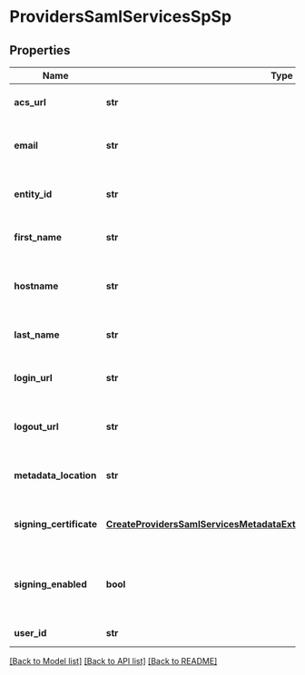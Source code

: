 # ProvidersSamlServicesSpSp

## Properties
Name | Type | Description | Notes
------------ | ------------- | ------------- | -------------
**acs_url** | **str** | ACS URL of the SAML provider. | [optional] 
**email** | **str** | Email address of SP maintainer. | [optional] 
**entity_id** | **str** | Unique identifier of the client (product). | [optional] 
**first_name** | **str** | First name of SP maintainer. | [optional] 
**hostname** | **str** | Resolvable hostname of the SP in an access zone. | [optional] 
**last_name** | **str** | Last name of SP maintainer. | [optional] 
**login_url** | **str** | Login URL of the SAML provider. | [optional] 
**logout_url** | **str** | Logout URL of the SAML provider. | [optional] 
**metadata_location** | **str** | Metadata location of the SAML provider. | [optional] 
**signing_certificate** | [**CreateProvidersSamlServicesMetadataExtractItemResponseSigningCertificate**](CreateProvidersSamlServicesMetadataExtractItemResponseSigningCertificate.md) | SAML request signing certificate. | [optional] 
**signing_enabled** | **bool** | Indicates whether signing of requests is enabled for the SP. | [optional] 
**user_id** | **str** | ID of SP maintainer. | [optional] 

[[Back to Model list]](../README.md#documentation-for-models) [[Back to API list]](../README.md#documentation-for-api-endpoints) [[Back to README]](../README.md)


